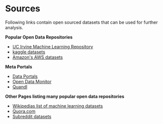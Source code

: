 # Sources

Following links contain open sourced datasets that can be used for further analysis.

**Popular Open Data Repositories**

- [UC Irvine Machine Learning Repository](https://archive.ics.uci.edu/ml)
- [kaggle datasets](https://www.kaggle.com)
- [Amazon's AWS datasets](https://registry.opendata.aws)

**Meta Portals**

- [Data Portals](https://dataportals.org)
- [Open Data Monitor](https://opendatamonitor.eu)
- [Quandl](https://quandl.com)

**Other Pages listing many popular open data repositories**

- [Wikipedias list of machine learning datasets](https://homl.info/9)
- [Quora.com](https://homl.info/10)
- [Subreddit datasets](https://www.reddit.com/r/datasets)

